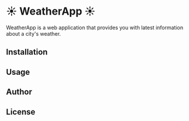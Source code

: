 # ☀️ WeatherApp ☀️

WeatherApp is a web application that provides you with latest information about a city's weather.

## Installation

## Usage

## Author

## License
